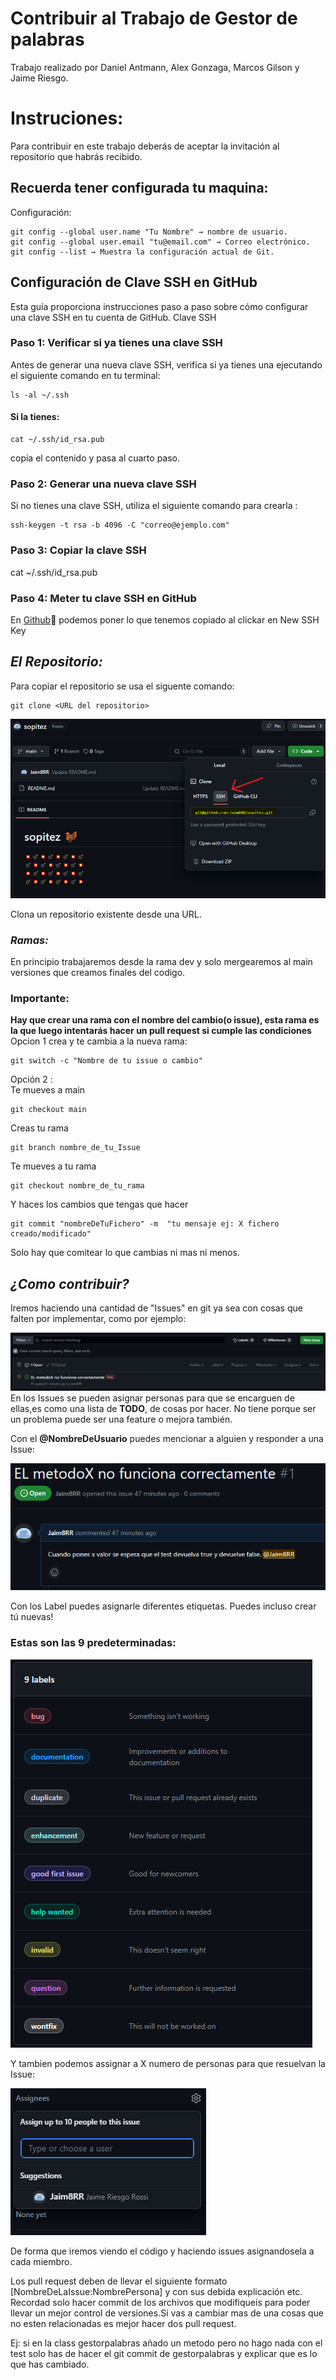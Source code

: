 # Contribuir al Trabajo de Gestor de palabras

Trabajo realizado por Daniel Antmann, Alex Gonzaga, Marcos Gilson y Jaime Riesgo.

# Instruciones:

Para contribuir en este trabajo deberás de aceptar la invitación al repositorio que habrás recibido.

## Recuerda tener configurada tu maquina:

Configuración:

```
git config --global user.name "Tu Nombre" → nombre de usuario.
git config --global user.email "tu@email.com" → Correo electrónico.
git config --list → Muestra la configuración actual de Git.
```
## Configuración de Clave SSH en GitHub

Esta guía proporciona instrucciones paso a paso sobre cómo configurar una clave SSH en tu cuenta de GitHub.
Clave SSH
### Paso 1: Verificar si ya tienes una clave SSH

Antes de generar una nueva clave SSH, verifica si ya tienes una ejecutando el siguiente comando en tu terminal:

```
ls -al ~/.ssh
```
#### Si la tienes:
```
cat ~/.ssh/id_rsa.pub
```  
copia el contenido y pasa al cuarto paso.

### Paso 2: Generar una nueva clave SSH

Si no tienes una clave SSH, utiliza el siguiente comando para crearla
:

```
ssh-keygen -t rsa -b 4096 -C "correo@ejemplo.com"
```
### Paso 3: Copiar la clave SSH

cat ~/.ssh/id_rsa.pub

### Paso 4: Meter tu clave SSH en GitHub
En [Github](https://github.com/settings/keys)🔑 podemos poner lo que tenemos copiado al clickar en New SSH Key

## _El Repositorio:_
Para copiar el repositorio se usa el siguente comando:
```
git clone <URL del repositorio>
```
![SSH url](img/SSH.png)  

Clona un repositorio existente desde una URL.

### _Ramas:_

En principio trabajaremos desde la rama dev y solo mergearemos al main versiones que creamos finales del codigo.  
### Importante:
**Hay que crear una rama con el nombre del cambio(o issue), esta rama es la que luego intentarás hacer un pull request si cumple las condiciones**   
Opcion 1 crea y te cambia a la nueva rama:  
```
git switch -c "Nombre de tu issue o cambio"
```
Opción 2 :   
Te mueves a main
```
git checkout main
```

Creas tu rama
```
git branch nombre_de_tu_Issue
```

Te mueves a tu rama
```
git checkout nombre_de_tu_rama
```
Y haces los cambios que tengas que hacer
```
git commit "nombreDeTuFichero" -m  "tu mensaje ej: X fichero creado/modificado"
```
Solo hay que comitear lo que cambias ni mas ni menos.
## _¿Como contribuir?_

Iremos haciendo una cantidad de "Issues" en git ya sea con cosas que falten por implementar, como por ejemplo:

![Issues](./img/Issues.png)  
En los Issues se pueden asignar personas para que se encarguen de ellas,es como una lista de **TODO**, de cosas por hacer. No tiene porque ser un problema puede ser una feature o mejora también.


Con el **@NombreDeUsuario** puedes mencionar a alguien y responder a una Issue:

![mencion](img/Menciones.png)

Con los Label puedes asignarle diferentes etiquetas. Puedes incluso crear tú nuevas!  
### Estas son las 9 predeterminadas:

![Etiquetas](./img/Label.PNG)

Y tambien podemos assignar a X numero de personas para que resuelvan la Issue:

![Asignaciones](./img/Asignaciones.png)

De forma que iremos viendo el código y haciendo issues asignandosela a cada miembro.  

Los pull request deben de llevar el siguiente formato [NombreDeLaIssue:NombrePersona] y con sus debida explicación etc.
Recordad solo hacer commit de los archivos que modifiqueis para poder llevar un mejor control de versiones.Si vas a cambiar mas de una cosas que no esten relacionadas es mejor hacer dos pull request.

Ej: si en la class gestorpalabras añado un metodo pero no hago nada con el test solo has de hacer el git commit de gestorpalabras y explicar que es lo que has cambiado. 
